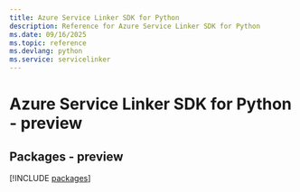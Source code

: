 ```yaml
---
title: Azure Service Linker SDK for Python
description: Reference for Azure Service Linker SDK for Python
ms.date: 09/16/2025
ms.topic: reference
ms.devlang: python
ms.service: servicelinker
---
```

# Azure Service Linker SDK for Python - preview
## Packages - preview
[!INCLUDE [packages](service-linker-index.md)]